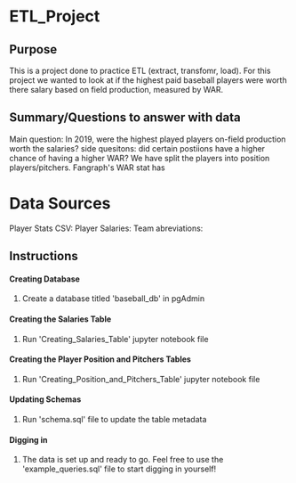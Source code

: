 # ETL_Project

## Purpose 
This is a project done to practice ETL (extract, transfomr, load). For this project we wanted to look at if the highest paid baseball players were worth there salary based on field production, measured by WAR. 

## Summary/Questions to answer with data 
Main question: In 2019, were the highest played players on-field production worth the salaries? 
side quesitons: did certain postiions have a higher chance of having a higher WAR? We have split the players into position players/pitchers. Fangraph's WAR stat has 


# Data Sources
Player Stats CSV: 
Player Salaries:
Team abreviations: 


## Instructions

#### Creating Database
1. Create a database titled 'baseball_db' in pgAdmin

#### Creating the Salaries Table
1. Run 'Creating_Salaries_Table' jupyter notebook file

#### Creating the Player Position and Pitchers Tables
1. Run 'Creating_Position_and_Pitchers_Table' jupyter notebook file

#### Updating Schemas
1. Run 'schema.sql' file to update the table metadata

#### Digging in
1. The data is set up and ready to go. Feel free to use the 'example_queries.sql' file to start digging in yourself!
